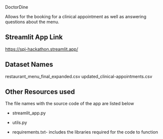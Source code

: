 DoctorDine


Allows for the booking for a clinical appointment as well as answering questions about the menu.

## Streamlit App Link

https://spj-hackathon.streamlit.app/

## Dataset Names
restaurant_menu_final_expanded.csv
updated_clinical-appointments.csv


## Other Resources used

The file names with the source code of the app are listed below
- streamlit_app.py
- utils.py

- requirements.txt- includes the libraries required for the code to function
